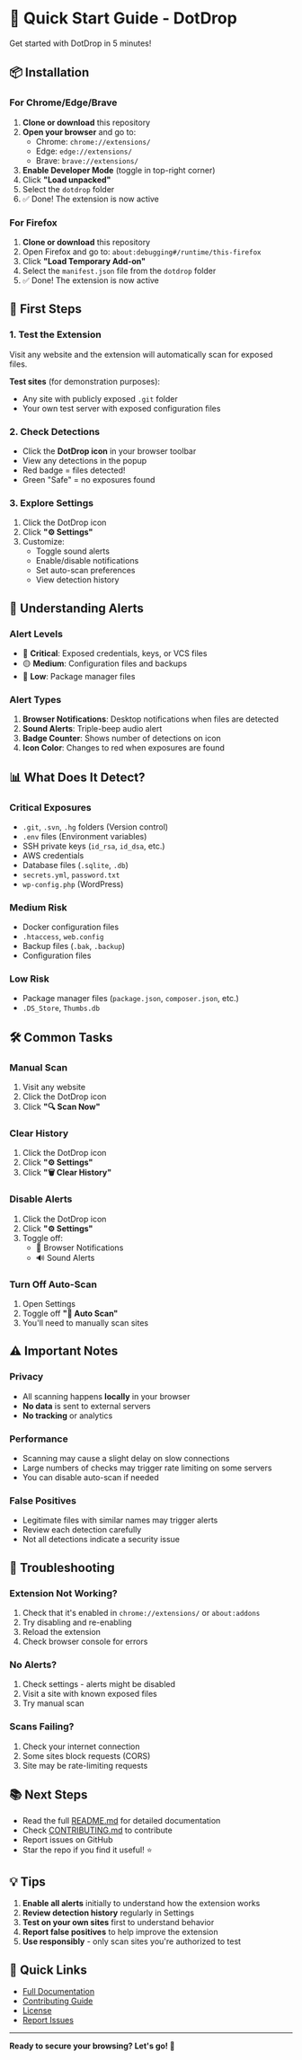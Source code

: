 # 🚀 Quick Start Guide - DotDrop

Get started with DotDrop in 5 minutes!

## 📦 Installation

### For Chrome/Edge/Brave

1. **Clone or download** this repository
2. **Open your browser** and go to:
   - Chrome: `chrome://extensions/`
   - Edge: `edge://extensions/`
   - Brave: `brave://extensions/`
3. **Enable Developer Mode** (toggle in top-right corner)
4. Click **"Load unpacked"**
5. Select the `dotdrop` folder
6. ✅ Done! The extension is now active

### For Firefox

1. **Clone or download** this repository
2. Open Firefox and go to: `about:debugging#/runtime/this-firefox`
3. Click **"Load Temporary Add-on"**
4. Select the `manifest.json` file from the `dotdrop` folder
5. ✅ Done! The extension is now active

## 🎯 First Steps

### 1. Test the Extension

Visit any website and the extension will automatically scan for exposed files.

**Test sites** (for demonstration purposes):
- Any site with publicly exposed `.git` folder
- Your own test server with exposed configuration files

### 2. Check Detections

- Click the **DotDrop icon** in your browser toolbar
- View any detections in the popup
- Red badge = files detected!
- Green "Safe" = no exposures found

### 3. Explore Settings

1. Click the DotDrop icon
2. Click **"⚙️ Settings"**
3. Customize:
   - Toggle sound alerts
   - Enable/disable notifications
   - Set auto-scan preferences
   - View detection history

## 🔔 Understanding Alerts

### Alert Levels

- 🔴 **Critical**: Exposed credentials, keys, or VCS files
- 🟡 **Medium**: Configuration files and backups
- 🔵 **Low**: Package manager files

### Alert Types

1. **Browser Notifications**: Desktop notifications when files are detected
2. **Sound Alerts**: Triple-beep audio alert
3. **Badge Counter**: Shows number of detections on icon
4. **Icon Color**: Changes to red when exposures are found

## 📊 What Does It Detect?

### Critical Exposures
- `.git`, `.svn`, `.hg` folders (Version control)
- `.env` files (Environment variables)
- SSH private keys (`id_rsa`, `id_dsa`, etc.)
- AWS credentials
- Database files (`.sqlite`, `.db`)
- `secrets.yml`, `password.txt`
- `wp-config.php` (WordPress)

### Medium Risk
- Docker configuration files
- `.htaccess`, `web.config`
- Backup files (`.bak`, `.backup`)
- Configuration files

### Low Risk
- Package manager files (`package.json`, `composer.json`, etc.)
- `.DS_Store`, `Thumbs.db`

## 🛠️ Common Tasks

### Manual Scan
1. Visit any website
2. Click the DotDrop icon
3. Click **"🔍 Scan Now"**

### Clear History
1. Click the DotDrop icon
2. Click **"⚙️ Settings"**
3. Click **"🗑️ Clear History"**

### Disable Alerts
1. Click the DotDrop icon
2. Click **"⚙️ Settings"**
3. Toggle off:
   - 🔔 Browser Notifications
   - 🔊 Sound Alerts

### Turn Off Auto-Scan
1. Open Settings
2. Toggle off **"🚀 Auto Scan"**
3. You'll need to manually scan sites

## ⚠️ Important Notes

### Privacy
- All scanning happens **locally** in your browser
- **No data** is sent to external servers
- **No tracking** or analytics

### Performance
- Scanning may cause a slight delay on slow connections
- Large numbers of checks may trigger rate limiting on some servers
- You can disable auto-scan if needed

### False Positives
- Legitimate files with similar names may trigger alerts
- Review each detection carefully
- Not all detections indicate a security issue

## 🐛 Troubleshooting

### Extension Not Working?
1. Check that it's enabled in `chrome://extensions/` or `about:addons`
2. Try disabling and re-enabling
3. Reload the extension
4. Check browser console for errors

### No Alerts?
1. Check settings - alerts might be disabled
2. Visit a site with known exposed files
3. Try manual scan

### Scans Failing?
1. Check your internet connection
2. Some sites block requests (CORS)
3. Site may be rate-limiting requests

## 📚 Next Steps

- Read the full [README.md](README.md) for detailed documentation
- Check [CONTRIBUTING.md](CONTRIBUTING.md) to contribute
- Report issues on GitHub
- Star the repo if you find it useful! ⭐

## 💡 Tips

1. **Enable all alerts** initially to understand how the extension works
2. **Review detection history** regularly in Settings
3. **Test on your own sites** first to understand behavior
4. **Report false positives** to help improve the extension
5. **Use responsibly** - only scan sites you're authorized to test

## 🔗 Quick Links

- [Full Documentation](README.md)
- [Contributing Guide](CONTRIBUTING.md)
- [License](LICENSE)
- [Report Issues](https://github.com/yourusername/dotdrop/issues)

---

**Ready to secure your browsing? Let's go! 🚀**
